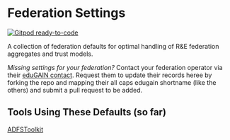 # Federation Settings
[![Gitpod ready-to-code](https://img.shields.io/badge/Gitpod-ready--to--code-blue?logo=gitpod)](https://gitpod.io/#https://github.com/fedtools/federation-defaults)

A collection of federation defaults for optimal handling of R&E federation aggregates and trust models.


*Missing settings for your federation?*
Contact your federation operator via  their [eduGAIN contact](https://technical.edugain.org/status). Request them to update their records heree by forking the repo and mapping their all caps edugain shortname (like the others) and submit a pull request to be added.  

## Tools Using These Defaults (so far)

[ADFSToolkit](https://github.com/fedtools/adfstoolkit)


